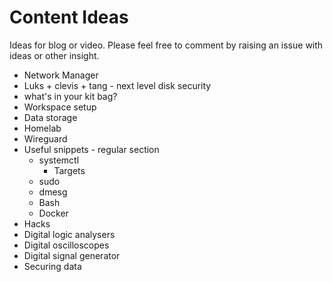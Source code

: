 # Content Ideas

Ideas for blog or video. Please feel free to comment by raising an issue with ideas or other insight.


* Network Manager
* Luks + clevis + tang - next level disk security
* what's in your kit bag?
* Workspace setup
* Data storage
* Homelab
* Wireguard
* Useful snippets - regular section
  * systemctl
    * Targets
  * sudo
  * dmesg
  * Bash
  * Docker
* Hacks
* Digital logic analysers
* Digital oscilloscopes
* Digital signal generator
* Securing data

 

